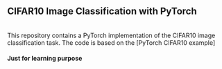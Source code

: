 ## CIFAR10 Image Classification with PyTorch
<br>
This repository contains a PyTorch implementation of the CIFAR10 image classification task. The code is based on the [PyTorch CIFAR10 example]

<br>

#### Just for learning purpose

